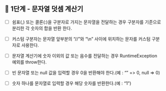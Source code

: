 ## 🚀 1단계 - 문자열 덧셈 계산기
- [ ] 쉼표(,) 또는 콜론(:)을 구분자로 가지는 문자열을 전달하는 경우 구분자를 기준으로 분리한 각 숫자의 합을 반환 한다.


- [ ] 커스텀 구분자는 문자열 앞부분의 “//”와 “\n” 사이에 위치하는 문자를 커스텀 구분자로 사용한다. 


- [ ] 문자열 계산기에 숫자 이외의 값 또는 음수를 전달하는 경우 RuntimeException 예외를 throw한다.


-[ ] 빈 문자열 또는 null 값을 입력할 경우 0을 반환해야 한다.(예 : “” => 0, null => 0)


- [ ] 숫자 하나를 문자열로 입력할 경우 해당 숫자를 반환한다.(예 : “1”)
